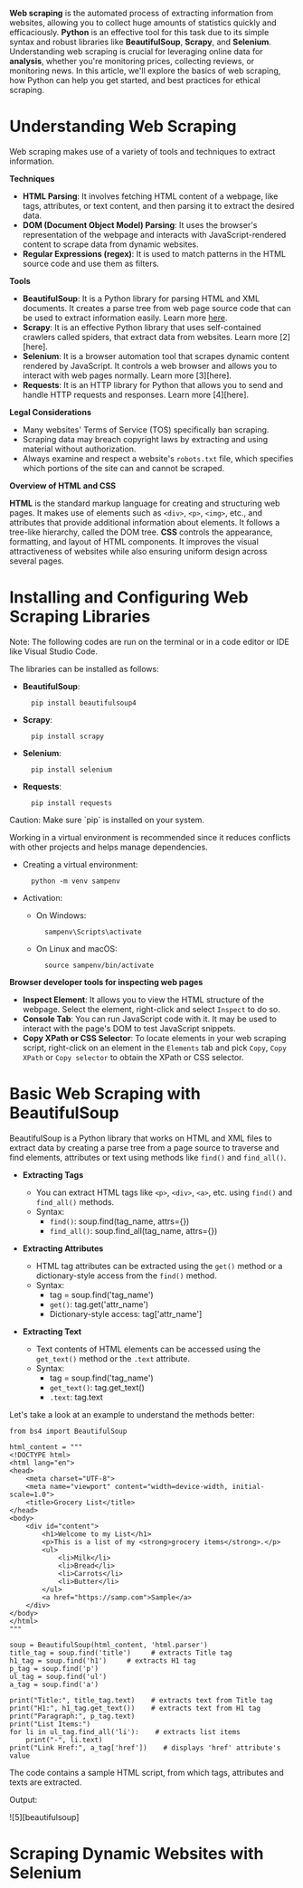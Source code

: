 **Web scraping** is the automated process of extracting information from websites, allowing you to collect huge amounts of statistics quickly and efficaciously. **Python** is an effective tool for this task due to its simple syntax and robust libraries like **BeautifulSoup**, **Scrapy**, and **Selenium**. Understanding web scraping is crucial for leveraging online data for **analysis**, whether you're monitoring prices, collecting reviews, or monitoring news. In this article, we'll explore the basics of web scraping, how Python can help you get started, and best practices for ethical scraping.

# Understanding Web Scraping
Web scraping makes use of a variety of tools and techniques to extract information.

**Techniques**
- **HTML Parsing**: It involves fetching HTML content of a webpage, like tags, attributes, or text content, and then parsing it to extract the desired data.
- **DOM (Document Object Model) Parsing**: It uses the browser's representation of the webpage and interacts with JavaScript-rendered content to scrape data from dynamic websites.
- **Regular Expressions (regex)**: It is used to match patterns in the HTML source code and use them as filters.

**Tools**
- **BeautifulSoup**: It is a Python library for parsing HTML and XML documents. It creates a parse tree from web page source code that can be used to extract information easily. Learn more [here][1].
- **Scrapy**: It is an effective Python library that uses self-contained crawlers called spiders, that extract data from websites. Learn more [2][here].
- **Selenium**: It is a browser automation tool that scrapes dynamic content rendered by JavaScript. It controls a web browser and allows you to interact with web pages normally. Learn more [3][here].
- **Requests**: It is an HTTP library for Python that allows you to send and handle HTTP requests and responses. Learn more [4][here].

**Legal Considerations**
- Many websites' Terms of Service (TOS) specifically ban scraping.
- Scraping data may breach copyright laws by extracting and using material without authorization.
- Always examine and respect a website's `robots.txt` file, which specifies which portions of the site can and cannot be scraped.

**Overview of HTML and CSS**

**HTML** is the standard markup language for creating and structuring web pages. It makes use of elements such as `<div>`, `<p>`, `<img>`, etc., and attributes that provide additional information about elements. It follows a tree-like hierarchy, called the DOM tree.
**CSS** controls the appearance, formatting, and layout of HTML components. It improves the visual attractiveness of websites while also ensuring uniform design across several pages.

# Installing and Configuring Web Scraping Libraries

<div class="div-blue"> <span class="alert-header">Note:</span> <span class="alert-body"> The following codes are run on the terminal or in a code editor or IDE like Visual Studio Code.</span> </div>

The libraries can be installed as follows:

- **BeautifulSoup**:

		pip install beautifulsoup4
- **Scrapy**:

		pip install scrapy
- **Selenium**:

		pip install selenium
- **Requests**:

		pip install requests

<div class="div-red"> <span class="alert-header">Caution:</span> <span class="alert-body"> Make sure `pip` is installed on your system.</span> </div>

Working in a virtual environment is recommended since it reduces conflicts with other projects and helps manage dependencies.

- Creating a virtual environment:

		python -m venv sampenv

- Activation:
	- On Windows:

			sampenv\Scripts\activate
	- On Linux and macOS:

			source sampenv/bin/activate

**Browser developer tools for inspecting web pages**

- **Inspect Element**: It allows you to view the HTML structure of the webpage. Select the element, right-click and select `Inspect`  to do so.
- **Console Tab**: You can run JavaScript code with it. It may be used to interact with the page's DOM to test JavaScript snippets.
- **Copy XPath or CSS Selector**: To locate elements in your web scraping script, right-click on an element in the `Elements` tab and pick `Copy`, `Copy XPath` or `Copy selector` to obtain the XPath or CSS selector.


# Basic Web Scraping with BeautifulSoup

BeautifulSoup is a Python library that works on HTML and XML files to extract data by creating a parse tree from a page source to traverse and find elements, attributes or text using methods like `find()` and `find_all()`.
- **Extracting Tags**
	- You can extract HTML tags like `<p>`, `<div>`, `<a>`, etc. using `find()` and `find_all()` methods.
	- Syntax:
		- `find()`: soup.find(tag_name, attrs={})
		- `find_all()`: soup.find_all(tag_name, attrs={})

- **Extracting Attributes**
	- HTML tag attributes can be extracted using the `get()` method or a dictionary-style access from the `find()` method.
	- Syntax:
		- tag = soup.find('tag_name')
		- `get()`: tag.get('attr_name')
		- Dictionary-style access: tag['attr_name']

- **Extracting Text**
	- Text contents of HTML elements can be accessed using the `get_text()` method or the  `.text` attribute.
	- Syntax:
		- tag = soup.find('tag_name')
		- `get_text()`: tag.get_text()
		- `.text`: tag.text

Let's take a look at an example to understand the methods better:

	from bs4 import BeautifulSoup

	html_content = """
	<!DOCTYPE html>
	<html lang="en">
	<head>
	    <meta charset="UTF-8">
	    <meta name="viewport" content="width=device-width, initial-scale=1.0">
	    <title>Grocery List</title>
	</head>
	<body>
	    <div id="content">
	        <h1>Welcome to my List</h1>
	        <p>This is a list of my <strong>grocery items</strong>.</p>
	        <ul>
	            <li>Milk</li>
	            <li>Bread</li>
	            <li>Carrots</li>
	            <li>Butter</li>
	        </ul>
	        <a href="https://samp.com">Sample</a>
	    </div>
	</body>
	</html>
	"""

	soup = BeautifulSoup(html_content, 'html.parser')
	title_tag = soup.find('title')     # extracts Title tag
	h1_tag = soup.find('h1')     # extracts H1 tag
	p_tag = soup.find('p')
	ul_tag = soup.find('ul')
	a_tag = soup.find('a')

	print("Title:", title_tag.text)    # extracts text from Title tag
	print("H1:", h1_tag.get_text())    # extracts text from H1 tag
	print("Paragraph:", p_tag.text)
	print("List Items:")
	for li in ul_tag.find_all('li'):    # extracts list items
	    print("-", li.text)
	print("Link Href:", a_tag['href'])    # displays 'href' attribute's value

The code contains a sample HTML script, from which tags, attributes and texts are extracted.

Output:

![5][beautifulsoup]

# Scraping Dynamic Websites with Selenium




[1]: https://beautiful-soup-4.readthedocs.io/en/latest/
[2]: https://docs.scrapy.org/en/latest/
[3]: https://www.selenium.dev/documentation/
[4]: https://requests.readthedocs.io/en/latest/
[5]: beautifulsoup.png
